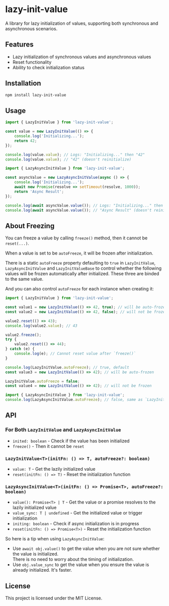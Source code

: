 # lazy-init-value

A library for lazy initialization of values, supporting both synchronous and asynchronous scenarios.

## Features

- Lazy initialization of synchronous values and asynchronous values
- Reset functionality
- Ability to check initialization status

## Installation

```bash
npm install lazy-init-value
```

## Usage

```javascript
import { LazyInitValue } from 'lazy-init-value';

const value = new LazyInitValue(() => {
    console.log('Initializing...');
    return 42;
});

console.log(value.value); // Logs: "Initializing..." then "42"
console.log(value.value); // "42" (doesn't reinitialize)

import { LazyAsyncInitValue } from 'lazy-init-value';

const asyncValue = new LazyAsyncInitValue(async () => {
    console.log('Initializing...');
    await new Promise(resolve => setTimeout(resolve, 1000));
    return 'Async Result';
});

console.log(await asyncValue.value()); // Logs: "Initializing..." then "Async Result"
console.log(await asyncValue.value()); // "Async Result" (doesn't reinitialize)
```

## About Freezing

You can freeze a value by calling `freeze()` method, then it cannot be `reset(...)`.

When a value is set to be `autoFreeze`, it will be frozen after initialization.

There is a static `autoFreeze` property defaulting to `true` in `LazyInitValue`, 
`LazyAsyncInitValue` and `LazyInitValueBase` to control whether the following values will be frozen
automatically after initialized. These three are binded to the same value.

And you can also control `autoFreeze` for each instance when creating it:

```javascript
import { LazyInitValue } from 'lazy-init-value';

const value1 = new LazyInitValue(() => 42, true); // will be auto-frozen, default
const value2 = new LazyInitValue(() => 42, false); // will not be frozen, can `reset(...)` later

value2.reset(() => 43);
console.log(value2.value); // 43

value2.freeze();
try {
    value2.reset(() => 44);
} catch (e) {
    console.log(e); // Cannot reset value after `freeze()`
}

console.log(LazyInitValue.autoFreeze); // true, default
const value3 = new LazyInitValue(() => 42); // will be auto-frozen

LazyInitValue.autoFreeze = false;
const value4 = new LazyInitValue(() => 42); // will not be frozen

import { LazyAsyncInitValue } from 'lazy-init-value';
console.log(LazyAsyncInitValue.autoFreeze); // false, same as `LazyInitValueBase.autoFreeze`
```

## API

### For Both `LazyInitValue` and `LazyAsyncInitValue`

- `inited: boolean` - Check if the value has been initialized
- `freeze()` - Then it cannot be `reset`

### `LazyInitValue<T>(initFn: () => T, autoFreeze?: boolean)`

- `value: T` - Get the lazily initialized value
- `reset(initFn: () => T)` - Reset the initialization function

### `LazyAsyncInitValue<T>(initFn: () => Promise<T>, autoFreeze?: boolean)`

- `value(): Promise<T> | T` - Get the value or a promise resolves to the lazily initialized value
- `value_sync: T | undefined` - Get the initialized value or trigger initialization
- `initing: boolean` - Check if async initialization is in progress
- `reset(initFn: () => Promise<T>)` - Reset the initialization function

So here is a tip when using `LazyAsyncInitValue`:

- Use `await obj.value()` to get the value when you are not sure whether the value is initialized.  
  There is no need to worry about the timing of initialization.
- Use `obj.value_sync` to get the value when you ensure the value is already initialized. It's faster.

## License

This project is licensed under the MIT License.
